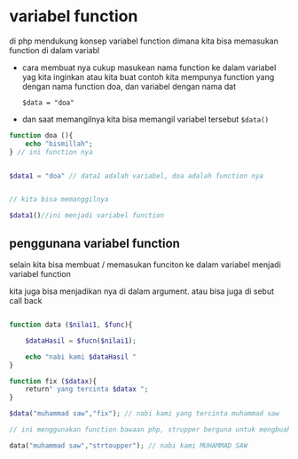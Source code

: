 # variabel function

di php mendukung konsep variabel function
dimana kita bisa memasukan function di dalam variabl


- cara membuat nya
  cukup masukean nama function ke dalam variabel yag kita inginkan atau kita buat
  contoh
  kita mempunya function yang dengan nama function doa, dan variabel dengan nama dat

  `$data = "doa"`

- dan saat memangilnya kita bisa memangil variabel tersebut
`$data()`


```php
function doa (){
    echo "bismillah";
} // ini function nya


$data1 = "doa" // data1 adalah variabel, doa adalah function nya


// kita bisa memanggilnya

$data1()//ini menjadi variabel function
```

## penggunana variabel function

selain kita bisa membuat / memasukan funciton ke dalam variabel menjadi variabel function

kita juga bisa menjadikan nya di dalam argument.
atau bisa juga di sebut call back

```php

function data ($nilai1, $func){

    $dataHasil = $fucn($nilai1);

    echo "nabi kami $dataHasil "
}

function fix ($datax){
    return" yang tercinta $datax ";
}

$data("muhammad saw","fix"); // nabi kami yang tercinta muhammad saw

// ini menggunakan function bawaan php, strupper berguna untuk mengbuah string menjadi huruf besar

data("muhammad saw","strtoupper"); // nabi kami MUHAMMAD SAW
```

